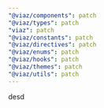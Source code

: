 ```yaml
---
"@viaz/components": patch
"@viaz/types": patch
"viaz": patch
"@viaz/constants": patch
"@viaz/directives": patch
"@viaz/enums": patch
"@viaz/hooks": patch
"@viaz/themes": patch
"@viaz/utils": patch
---
```


desd
